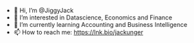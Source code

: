 - 👋 Hi, I’m @JiggyJack
- 👀 I’m interested in Datascience, Economics and Finance
- 🌱 I’m currently learning Accounting and Business Intelligence  
- 📫 How to reach me: https://lnk.bio/jackunger

<!---
JiggyJack/JiggyJack is a ✨ special ✨ repository because its `README.md` (this file) appears on your GitHub profile.
You can click the Preview link to take a look at your changes.
--->

